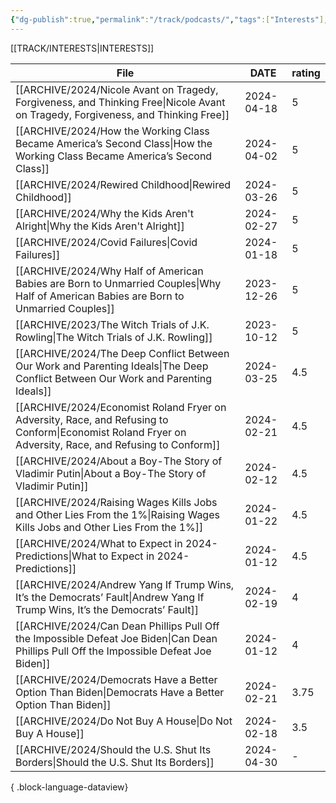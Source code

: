 ```yaml
---
{"dg-publish":true,"permalink":"/track/podcasts/","tags":["Interests"],"noteIcon":"","created":"2024-04-02 14:27","updated":"2024-04-02 14:28"}
---
```


[[TRACK/INTERESTS\|INTERESTS]]

| File                                                                                                                                                       | DATE       | rating |
| ---------------------------------------------------------------------------------------------------------------------------------------------------------- | ---------- | ------ |
| [[ARCHIVE/2024/Nicole Avant on Tragedy, Forgiveness, and Thinking Free\|Nicole Avant on Tragedy, Forgiveness, and Thinking Free]]                       | 2024-04-18 | 5      |
| [[ARCHIVE/2024/How the Working Class Became America’s Second Class\|How the Working Class Became America’s Second Class]]                               | 2024-04-02 | 5      |
| [[ARCHIVE/2024/Rewired Childhood\|Rewired Childhood]]                                                                                                   | 2024-03-26 | 5      |
| [[ARCHIVE/2024/Why the Kids Aren't Alright\|Why the Kids Aren't Alright]]                                                                               | 2024-02-27 | 5      |
| [[ARCHIVE/2024/Covid Failures\|Covid Failures]]                                                                                                         | 2024-01-18 | 5      |
| [[ARCHIVE/2024/Why Half of American Babies are Born to Unmarried Couples\|Why Half of American Babies are Born to Unmarried Couples]]                   | 2023-12-26 | 5      |
| [[ARCHIVE/2023/The Witch Trials of J.K. Rowling\|The Witch Trials of J.K. Rowling]]                                                                     | 2023-10-12 | 5      |
| [[ARCHIVE/2024/The Deep Conflict Between Our Work and Parenting Ideals\|The Deep Conflict Between Our Work and Parenting Ideals]]                       | 2024-03-25 | 4.5    |
| [[ARCHIVE/2024/Economist Roland Fryer on Adversity, Race, and Refusing to Conform\|Economist Roland Fryer on Adversity, Race, and Refusing to Conform]] | 2024-02-21 | 4.5    |
| [[ARCHIVE/2024/About a Boy-The Story of Vladimir Putin\|About a Boy-The Story of Vladimir Putin]]                                                       | 2024-02-12 | 4.5    |
| [[ARCHIVE/2024/Raising Wages Kills Jobs and Other Lies From the 1%\|Raising Wages Kills Jobs and Other Lies From the 1%]]                               | 2024-01-22 | 4.5    |
| [[ARCHIVE/2024/What to Expect in 2024- Predictions\|What to Expect in 2024- Predictions]]                                                               | 2024-01-12 | 4.5    |
| [[ARCHIVE/2024/Andrew Yang If Trump Wins, It’s the Democrats’ Fault\|Andrew Yang If Trump Wins, It’s the Democrats’ Fault]]                             | 2024-02-19 | 4      |
| [[ARCHIVE/2024/Can Dean Phillips Pull Off the Impossible Defeat Joe Biden\|Can Dean Phillips Pull Off the Impossible Defeat Joe Biden]]                 | 2024-01-12 | 4      |
| [[ARCHIVE/2024/Democrats Have a Better Option Than Biden\|Democrats Have a Better Option Than Biden]]                                                   | 2024-02-21 | 3.75   |
| [[ARCHIVE/2024/Do Not Buy A House\|Do Not Buy A House]]                                                                                                 | 2024-02-18 | 3.5    |
| [[ARCHIVE/2024/Should the U.S. Shut Its Borders\|Should the U.S. Shut Its Borders]]                                                                     | 2024-04-30 | \-     |

{ .block-language-dataview}

